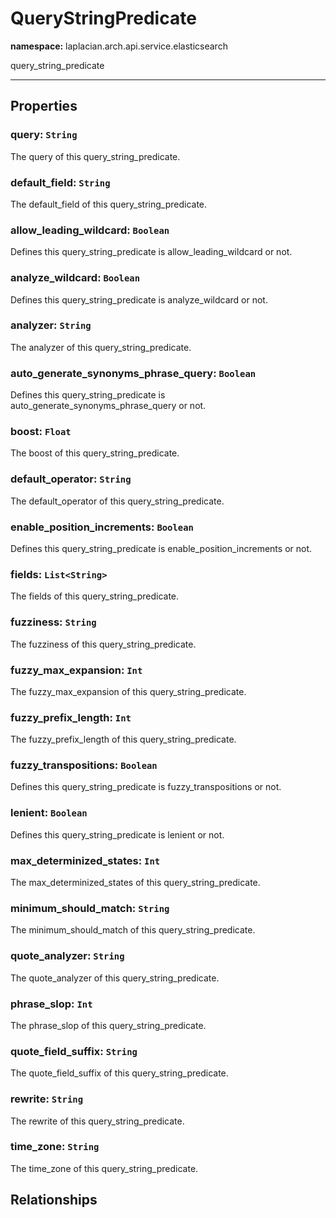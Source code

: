 # **QueryStringPredicate**
**namespace:** laplacian.arch.api.service.elasticsearch

query_string_predicate



---

## Properties

### query: `String`
The query of this query_string_predicate.

### default_field: `String`
The default_field of this query_string_predicate.

### allow_leading_wildcard: `Boolean`
Defines this query_string_predicate is allow_leading_wildcard or not.

### analyze_wildcard: `Boolean`
Defines this query_string_predicate is analyze_wildcard or not.

### analyzer: `String`
The analyzer of this query_string_predicate.

### auto_generate_synonyms_phrase_query: `Boolean`
Defines this query_string_predicate is auto_generate_synonyms_phrase_query or not.

### boost: `Float`
The boost of this query_string_predicate.

### default_operator: `String`
The default_operator of this query_string_predicate.

### enable_position_increments: `Boolean`
Defines this query_string_predicate is enable_position_increments or not.

### fields: `List<String>`
The fields of this query_string_predicate.

### fuzziness: `String`
The fuzziness of this query_string_predicate.

### fuzzy_max_expansion: `Int`
The fuzzy_max_expansion of this query_string_predicate.

### fuzzy_prefix_length: `Int`
The fuzzy_prefix_length of this query_string_predicate.

### fuzzy_transpositions: `Boolean`
Defines this query_string_predicate is fuzzy_transpositions or not.

### lenient: `Boolean`
Defines this query_string_predicate is lenient or not.

### max_determinized_states: `Int`
The max_determinized_states of this query_string_predicate.

### minimum_should_match: `String`
The minimum_should_match of this query_string_predicate.

### quote_analyzer: `String`
The quote_analyzer of this query_string_predicate.

### phrase_slop: `Int`
The phrase_slop of this query_string_predicate.

### quote_field_suffix: `String`
The quote_field_suffix of this query_string_predicate.

### rewrite: `String`
The rewrite of this query_string_predicate.

### time_zone: `String`
The time_zone of this query_string_predicate.

## Relationships
